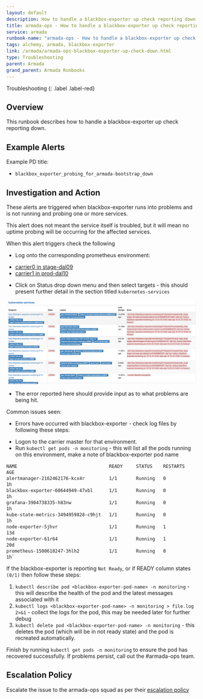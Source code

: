 ```yaml
---
layout: default
description: How to handle a blackbox-exporter up check reporting down.
title: armada-ops - How to handle a blackbox-exporter up check reporting down.
service: armada
runbook-name: "armada-ops - How to handle a blackbox-exporter up check reporting down"
tags: alchemy, armada, blackbox-exporter
link: /armada/armada-ops-blackbox-exporter-up-check-down.html
type: Troubleshooting
parent: Armada
grand_parent: Armada Runbooks
---
```


Troubleshooting
{: .label .label-red}

## Overview

This runbook describes how to handle a blackbox-exporter up check reporting down.


## Example Alerts

Example PD title:

- `blackbox_exporter_probing_for_armada-bootstrap_down`

## Investigation and Action


These alerts are triggered when blackbox-exporter runs into problems and is not running and probing one or more services.

This alert does not meant the service itself is troubled, but it will mean no uptime probing will be occurring for the affected services.

When this alert triggers check the following

* Log onto the corresponding prometheus environment:
 - [carrier0 in stage-dal09](https://alchemy-dashboard.containers.cloud.ibm.com/stage-dal09/carrier0/prometheus/graph)
 - [carrier1 in prod-dal10](https://alchemy-dashboard.containers.cloud.ibm.com/prod-dal10/carrier1/prometheus/graph)


* Click on Status drop down menu and then select targets - this should present further detail in the section titled `kubernetes-services`

<a href="images/armada-ops/blackbox-exporter-up-down.png">
<img src="images/armada-ops/blackbox-exporter-up-down.png" alt="blackbox-exporter-up-down" style="width: 640px;"/></a>

* The error reported here should provide input as to what problems are being hit.  

Common issues seen:

-  Errors have occurred with blackbox-exporter - check log files by following these steps:

  * Logon to the carrier master for that environment.
  * Run `kubectl get pods -n monitoring` - this will list all the pods running on this environment, make a note of blackbox-exporter pod name

```
NAME                                  READY     STATUS    RESTARTS   AGE
alertmanager-2162462176-kcx4r         1/1       Running   0          1h
blackbox-exporter-60644949-47vbl      1/1       Running   0          1h
grafana-3904738335-h83nw              1/1       Running   0          1h
kube-state-metrics-3494959828-c9hjt   1/1       Running   0          1h
node-exporter-5jhvr                   1/1       Running   1          13d
node-exporter-61r64                   1/1       Running   1          20d
prometheus-1500618247-3hlh2           1/1       Running   0          1h`

```

If the blackbox-exporter is reporting `Not Ready`, or if READY column states `(0/1)` then follow these steps:

1. `kubectl describe pod <blackbox-exporter-pod-name> -n monitoring` - this will describe the health of the pod and the latest messages associated with it
1. `kubectl logs <blackbox-exporter-pod-name> -n monitoring > file.log 2>&1` - collect the logs for the pod, this may be needed later for further debug
1. `kubectl delete pod <blackbox-exporter-pod-name> -n monitoring` - this deletes the pod (which will be in not ready state) and the pod is recreated automatically.

Finish by running `kubectl get pods -n monitoring` to ensure the pod has recovered successfully. If problems persist, call out the #armada-ops team.

## Escalation Policy

Escalate the issue to the armada-ops squad as per their [escalation policy](./armada_pagerduty_escalation_policies.html)
